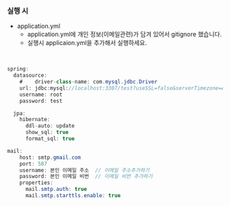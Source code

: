 ### 실행 시
- application.yml
    - application.yml에 개인 정보(이메일관련)가 담겨 있어서 gitignore 했습니다.
    - 실행시 applicaion.yml을 추가해서 실행하세요.

<br>

```java
spring:
  datasource:
    #    driver-class-name: com.mysql.jdbc.Driver
    url: jdbc:mysql://localhost:3307/test?useSSL=false&serverTimezone=Asia/Seoul
    username: root
    password: test

  jpa:
    hibernate:
      ddl-auto: update
      show_sql: true
      format_sql: true

mail:
    host: smtp.gmail.com
    port: 587
    username: 본인 이메일 주소  // 이메일 주소추가하기
    password: 본인 이메일 비번  // 이메일 비번 추가하기
    properties:
      mail.smtp.auth: true
      mail.smtp.starttls.enable: true

```
